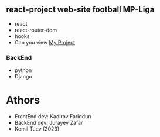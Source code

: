 ## react-project web-site football MP-Liga 
- react
- react-router-dom
- hooks
- Can you view [My Project](https://kadirov-Fariddun.github.io/Web-app)

### BackEnd 
- python 
- Django

# Athors
- FrontEnd dev: Kadirov Fariddun 
- BackEnd dev: Jurayev Zafar 
- Komil Tuev
(2023)
